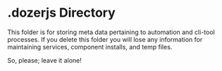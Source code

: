 # .dozerjs Directory

This folder is for storing meta data pertaining to automation and cli-tool processes.
If you delete this folder you will lose any information for maintaining services,
component installs, and temp files.

So, please; leave it alone!